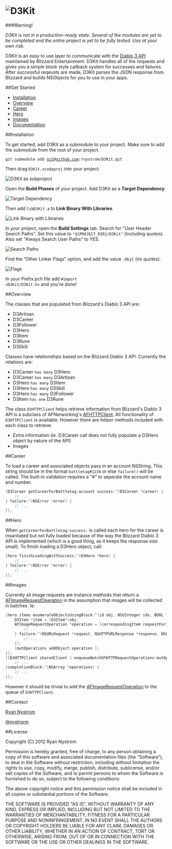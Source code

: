 ![D3Kit](https://github.com/rnystrom/D3Kit/blob/master/images/logo.png?raw=true)
======

###Warning!

*D3Kit is not in a production-ready state. Several of the modules are yet to be completed and the entire project is yet to be fully tested. Use at your own risk.*

D3Kit is an easy to use layer to communicate with the [Diablo 3 API](http://blizzard.github.com/d3-api-docs/) maintained by Blizzard Entertainment. D3Kit handles all of the requests and gives you a simple block style callback system for successes and failures. After successful reqeusts are made, D3Kit parses the JSON response from Blizzard and builds NSObjects for you to use in your apps.

##Get Started
* [Installation](https://github.com/rnystrom/D3Kit#installation)
* [Overview](https://github.com/rnystrom/D3Kit#overview)
* [Career](https://github.com/rnystrom/D3Kit#career)
* [Hero](https://github.com/rnystrom/D3Kit#hero)
* [Images](https://github.com/rnystrom/D3Kit#images)
* [Documentation]()

##Installation

To get started, add D3Kit as a submodule to your project. Make sure to add the submodule from the root of your project.

<code>git submodule add git@github.com:rnystrom/D3Kit.git</code>

Then drag <code>D3Kit.xcodeproj</code> into your project.

![D3Kit as subproject ](https://github.com/rnystrom/D3Kit/blob/master/images/project.png?raw=true)

Open the **Build Phases** of *your* project. Add D3Kit as a **Target Dependency**.

![Target Dependency ](https://github.com/rnystrom/D3Kit/blob/master/images/dependencies.png?raw=true)

Then add <code>libD3Kit.a</code> to **Link Binary With Libraries**.

![Link Binary with Libraries ](https://github.com/rnystrom/D3Kit/blob/master/images/libraries.png?raw=true)

In *your* project, open the **Build Settings** tab. Search for "User Header Search Paths". Set this value to <code>"${PROJECT_DIR}/D3Kit"</code> (including quotes). Also set "Always Search User Paths" to YES.

![Search Paths ](https://github.com/rnystrom/D3Kit/blob/master/images/search-paths.png?raw=true)

Find the “Other Linker Flags” option, and add the value <code>-ObjC</code> (no quotes).

![Flags](https://github.com/rnystrom/D3Kit/blob/master/images/flags.png?raw=true)

In your Prefix.pch file add <code>#import &lt;D3Kit/D3Kit.h&gt;</code> and you're done!

##Overview

The classes that are populated from Blizzard's Diablo 3 API are:

* D3Artisan
* D3Career
* D3Follower
* D3Hero
* D3Item
* D3Rune
* D3Skill

Classes have relationships based on the Blizzard Diablo 3 API. Currently the relations are:

* D3Career <code>has many</code> D3Hero
* D3Career <code>has many</code> D3Artisan
* D3Hero <code>has many</code> D3Item
* D3Hero <code>has many</code> D3Skill
* D3Hero <code>has many</code> D3Follower
* D3Item <code>has one</code> D3Rune

The class <code>D3HTTPClient</code> helps retrieve information from Blizzard's Diablo 3 API is a subclass of AFNetworking's [AFHTTPClient](http://afnetworking.org/Documentation/Classes/AFHTTPClient.html). All functionality of <code>D3HTTPClient</code> is available. However there are helper methods included with each class to retrieve:

* Extra information (ie. D3Career call does not fully populate a D3Hero object by nature of the API)
* Images

##Career

To load a career and associated objects pass in an account NSString. This string should be in the format <code>battletag#1234</code> or else <code>failure()</code> will be called. The built-in validation requires a "#" to seperate the account name and number.

``` objective-c
[D3Career getCareerForBattletag:account success:^(D3Career *career) {
    // ...
} failure:^(NSError *error) {
    // ...
}];
```

##Hero

When <code>getCareerForBattletag:success:</code> is called each hero for the career is insantiated but not fully loaded because of the way the Blizzard Diablo 3 API is implemented (which is a good thing, as it keeps the response size small). To finish loading a D3Hero object, call:

``` objective-c
[hero finishLoadingWithSuccess:^(D3Hero *hero) {
    // ...
} failure:^(NSError *error) {
    // ...
}];
```

##Images

Currently all image requests are instance methods that return a [AFImageRequestOperation](http://afnetworking.org/Documentation/Classes/AFImageRequestOperation.html) in the assumption that images will be collected in batches. Ie:

``` objective-c
[hero.items enumerateObjectsUsingBlock:^(id obj, NSUInteger idx, BOOL *stop) {
    D3Item *item = (D3Item*)obj;
    AFImageRequestOperation *operation = [correspondingItem requestForItemIconWithImageProcessingBlock:NULL success:^(NSURLRequest *request, NSHTTPURLResponse *response, UIImage *image) {
        // ...
    } failure:^(NSURLRequest *request, NSHTTPURLResponse *response, NSError *error) {
        // ...
    }];
    [mutOperations addObject:operation ];
}];
[[D3HTTPClient sharedClient ] enqueueBatchOfHTTPRequestOperations:mutOperations progressBlock:^(NSUInteger completedOperations, NSUInteger totalOperations){
    // ...
}completionBlock:^(NSArray *operations) {
    // ...
}];
```

However it should be trivial to add the [AFImageRequestOperation](http://afnetworking.org/Documentation/Classes/AFImageRequestOperation.html) to the queue of <code>D3HTTPClient</code>.

##Contact

[Ryan Nystrom](mailTo:rnystrom@whoisryannystrom.com)

[@nystrorm](https://twitter.com/nystrorm)

##License

Copyright (C) 2012 Ryan Nystrom

Permission is hereby granted, free of charge, to any person obtaining a copy of this software and associated documentation files (the "Software"), to deal in the Software without restriction, including without limitation the rights to use, copy, modify, merge, publish, distribute, sublicense, and/or sell copies of the Software, and to permit persons to whom the Software is furnished to do so, subject to the following conditions:

The above copyright notice and this permission notice shall be included in all copies or substantial portions of the Software.

THE SOFTWARE IS PROVIDED "AS IS", WITHOUT WARRANTY OF ANY KIND, EXPRESS OR IMPLIED, INCLUDING BUT NOT LIMITED TO THE WARRANTIES OF MERCHANTABILITY, FITNESS FOR A PARTICULAR PURPOSE AND NONINFRINGEMENT. IN NO EVENT SHALL THE AUTHORS OR COPYRIGHT HOLDERS BE LIABLE FOR ANY CLAIM, DAMAGES OR OTHER LIABILITY, WHETHER IN AN ACTION OF CONTRACT, TORT OR OTHERWISE, ARISING FROM, OUT OF OR IN CONNECTION WITH THE SOFTWARE OR THE USE OR OTHER DEALINGS IN THE SOFTWARE.
